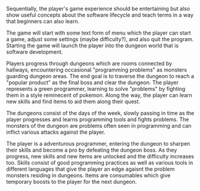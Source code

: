Sequentially, the player's game experience should be entertaining but also show useful concepts about the software lifecycle and teach
terms in a way that beginners can also learn.

The game will start with some text form of menu which the player can start a game, adjust some settings (maybe difficulty?), and also quit
the program. Starting the game will launch the player into the dungeon world that is software development.

Players progress through dungeons which are rooms connected by hallways, encountering occasional "programming problems" as monsters guarding dungeon areas. The end goal is to traverse the dungeon to reach a "popular product" as the final boss and clear the dungeon. The player represents a green programmer, learning to solve "problems" by fighting them in a style reminecent of pokemon. Along the way, the player can learn new skills and find items to aid them along their quest.

The dungeons consist of the days of the week, slowly passing in time as the player progresses and learns programming tools and fights problems. The monsters of the dungeon are problems often seen in programming and can inflict various attacks against the player.

The player is a adventurous programmer, entering the dungeon to sharpen their skills and become a pro by defeating the dungeon boss. As they progress, new skills and new items are unlocked and the difficulty increases too. Skills consist of good programming practices as well as various tools in different languages that give the player an edge agaisnt the problem monsters residing in dungeons. Items are consumables which give temporary boosts to the player for the next dungeon.
